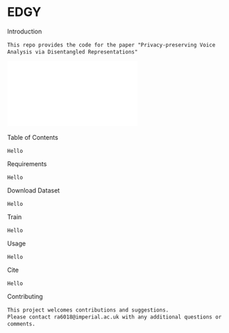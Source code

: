 # EDGY

Introduction
```
This repo provides the code for the paper "Privacy-preserving Voice Analysis via Disentangled Representations"
```
![GitHub Logo](/images/Potential_Attacks.pdf)


Table of Contents
```
Hello
```

Requirements
```
Hello
```

Download Dataset
```
Hello
```

Train 
```
Hello
```

Usage
```
Hello
```

Cite
```
Hello
```

Contributing
```
This project welcomes contributions and suggestions. 
Please contact ra6018@imperial.ac.uk with any additional questions or comments.
```


